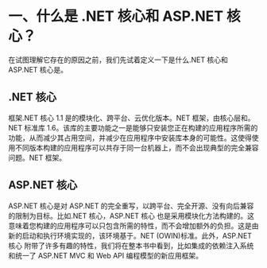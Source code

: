 # 一、什么是 .NET 核心和 ASP.NET 核心？

在试图理解它存在的原因之前，我们先试着定义一下是什么.NET 核心和 ASP.NET 核心是。

##  .NET 核心

框架.NET 核心 1.1 是的模块化、跨平台、云优化版本。NET 框架，由核心层和。NET 标准库 1.6。该库的主要功能之一是能够只安装您正在构建的应用程序所需的功能，从而减少其占用空间，并减少在应用程序中安装库本身的可能性。这使得使用不同版本构建的应用程序可以共存于同一台机器上，而不会出现典型的完全兼容问题。NET 框架。

## ASP.NET 核心

ASP.NET 核心是对 ASP.NET 的完全重写，以跨平台、完全开源、没有向后兼容的限制为目标。比如.NET 核心，ASP.NET 核心 也是采用模块化方法构建的。这意味着您构建的应用程序可以只包含所需的特性，而不会增加额外的负担。这是由新的启动和执行环境实现的，该环境基于。NET (OWIN)标准。此外，ASP.NET 核心 附带了许多有趣的特性，我们将在整本书中看到，比如集成的依赖注入系统和统一了 ASP.NET MVC 和 Web API 编程模型的新应用框架。